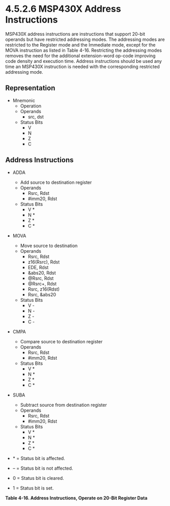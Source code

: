 # 4.5.2.6 MSP430X Address Instructions

MSP430X address instructions are instructions that support 20-bit operands but have restricted addressing modes. The addressing modes are restricted to the Register mode and the Immediate mode, except for the MOVA instruction as listed in Table 4-16. Restricting the addressing modes removes the need for the additional extension-word op-code improving code density and execution time. Address instructions should be used any time an MSP430X instruction is needed with the corresponding restricted addressing mode.

## Representation

- Mnemonic
  - Operation
  - Operands
    - src, dst
  - Status Bits
    - V
    - N
    - Z
    - C

## Address Instructions

<a id="table-4-16"></a>

- ADDA
  - Add source to destination register
  - Operands
    - Rsrc, Rdst
    - #imm20, Rdst
  - Status Bits
    - V \*
    - N \*
    - Z \*
    - C \*
- MOVA
  - Move source to destination
  - Operands
    - Rsrc, Rdst
    - z16(Rsrc), Rdst
    - EDE, Rdst
    - &abs20, Rdst
    - @Rsrc, Rdst
    - @Rsrc+, Rdst
    - Rsrc, z16(Rdst)
    - Rsrc, &abs20
  - Status Bits
    - V -
    - N -
    - Z -
    - C -
- CMPA
  - Compare source to destination register
  - Operands
    - Rsrc, Rdst
    - #imm20, Rdst
  - Status Bits
    - V \*
    - N \*
    - Z \*
    - C \*
- SUBA

  - Subtract source from destination register
  - Operands
    - Rsrc, Rdst
    - #imm20, Rdst
  - Status Bits
    - V \*
    - N \*
    - Z \*
    - C \*

- \* = Status bit is affected.
- – = Status bit is not affected.
- 0 = Status bit is cleared.
- 1 = Status bit is set.

**Table 4-16. Address Instructions, Operate on 20-Bit Register Data**
